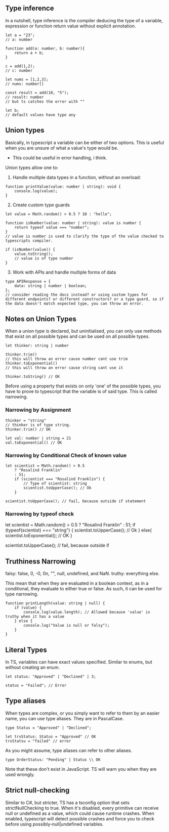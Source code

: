 ## Type inference

In a nutshell, type inference is the compiler deducing the type of a variable, expression or function return value without explicit annotation.

```
let a = "23";
// a: number

function add(a: number, b: number){
	return a + b;
}

c = add(1,2);
// c: number

let nums = [1,2,3];
// nums: number[]

const result = add(10, "5");
// result: number
// but ts catches the error with ""

let b;
// default values have type any
```

## Union types
Basically, in typescript a variable can be either of two options. This is useful when you are unsure of what a value's type would be.
- This could be useful in error handling, i think. 
  
Union types allow one to:
1. Handle multiple data types in a function, without an overload: 
```
function printValue(value: number | string): void {
    console.log(value);
}
```
2. Create custom type guards
```
let value = Math.random() > 0.5 ? 10 : "hello";

function isNumber(value: number | string): value is number {
    return typeof value === "number";
}
// value is number is used to clarify the type of the value checked to typescripts compiler.

if (isNumber(value)) {
	value.toString();
	// value is of type number
}
```
3. Work with APIs and handle multiple forms of data
```
type APIResponse = {
    data: string | number | boolean;
};
// consider reading the docs instead? or using custom types for different endpoints? or different constructors? or a type guard, so if the data doesn't match expected type, you can throw an error.
```

## Notes on Union Types
When a union type is declared, but uninitialised, you can only use methods that exist on all possible types and can be used on all possible types.
```
let thinker: string | number

thinker.trim()
// this will throw an error cause number cant use trim
thinker.toExponential()
// this will throw an error cause string cant use it

thinker.toString() // OK
```

Before using a property that exists on only 'one' of the possible types, you have to prove to typescript that the variable is of said type. This is called narrowing.

### Narrowing by Assignment
```
thinker = "string"
// thinker is of type string.
thinker.trim() // OK

let val: number | string = 21
val.toExponential() // OK
```
### Narrowing by Conditional Check of known value
```
let scientist = Math.random() > 0.5
	? "Rosalind Franklin"
	: 51;
	if (scientist === "Rosalind Franklin") {
		// Type of scientist: string
		scientist.toUpperCase(); // Ok
	}

scientist.toUpperCase(); // fail, because outside if statement
``` 

### Narrowing by typeof check
let scientist = Math.random() > 0.5
	? "Rosalind Franklin"
	: 51;
	if (typeof(scientist) === "string") {
		scientist.toUpperCase(); // Ok
	}
	else{
		scientist.toExponential(); // OK
	}

scientist.toUpperCase(); // fail, because outside if 

## Truthiness Narrowing
falsy: false, 0, -0, 0n, "", null, undefined, and NaN.
truthy: everything else.

This mean that when they are evaluated in a boolean context, as in a conditional, they evaluate to either true or false. As such, it can be used for type narrowing.
```
function printLength(value: string | null) {
    if (value) {
        console.log(value.length); // Allowed because 'value' is truthy when it has a value
    } else {
        console.log("Value is null or falsy");
    }
}
```
## Literal Types
In TS, variables can have exact values specified. Similar to enums, but without creating an enum.

```
let status: "Approved" | "Declined" | 3;

status = "Failed"; // Error
```

## Type aliases
When types are complex, or you simply want to refer to them by an easier name, you can use type aliases. They are in PascalCase.
```
type Status = "Approved" | "Declined";

let trxStatus: Status = "Approved" // OK
trxStatsu = "failed" // error
```
As you might assume, type aliases can refer to other aliases.
```
type OrderStatus: "Pending" | Status \\ OK
```

Note that these don't exist in JavaScript. TS will warn you when they are used wrongly.

## Strict null-checking
Similar to C#, but stricter, TS has a tsconfig option that sets strictNullChecking to true. When it's disabled, every primitive can receive null or undefined as a value, which could cause runtime crashes. 
When enabled, typescript will detect possible crashes and force you to check before using possibly-null|undefined variables.